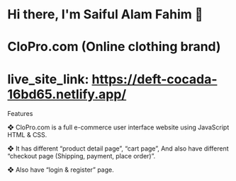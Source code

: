 # Hi there, I'm Saiful Alam Fahim 👋

# CloPro.com (Online clothing brand)
# live_site_link: https://deft-cocada-16bd65.netlify.app/

Features

❖ CloPro.com is a full e-commerce user interface website using JavaScript 
HTML & CSS.

❖ It has different “product detail page”, “cart page”, And also have different 
“checkout page (Shipping, payment, place order)”.

❖ Also have “login & register” page.

